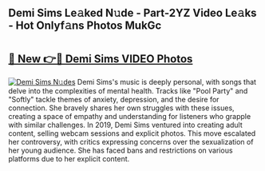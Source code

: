 ## Demi Sims Le𝚊ked N𝚞de - Part-2YZ Video Le𝚊ks - Hot Onlyf𝚊ns Photos MukGc

# <h2><a href="http://ab45079.deff.icu/?id=Demi+Sims">🔗 New 👉🔴 Demi Sims VIDEO Photos</a></h2>

[![Demi Sims N𝚞des](https://i.imgur.com/rIISA9y.gif)](http://ab45079.deff.icu/?id=Demi+Sims)
Demi Sims's music is deeply personal, with songs that delve into the complexities of mental health. Tracks like "Pool Party" and "Softly" tackle themes of anxiety, depression, and the desire for connection. She bravely shares her own struggles with these issues, creating a space of empathy and understanding for listeners who grapple with similar challenges. In 2019, Demi Sims ventured into creating adult content, selling webcam sessions and explicit photos. This move escalated her controversy, with critics expressing concerns over the sexualization of her young audience. She has faced bans and restrictions on various platforms due to her explicit content.
